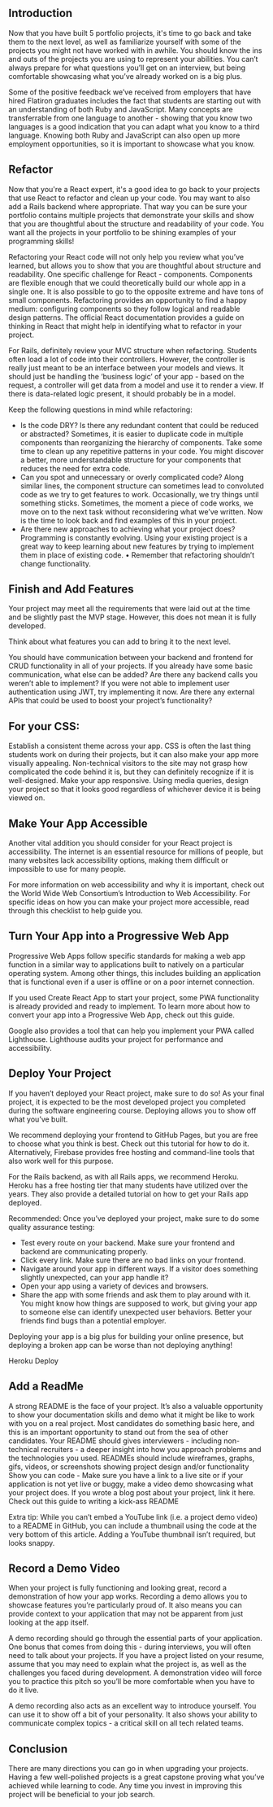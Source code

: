 ## Introduction
Now that you have built 5 portfolio projects, it's time to go back and take them to the next level, as well as familiarize yourself with some of the projects you might not have worked with in awhile. You should know the ins and outs of the projects you are using to represent your abilities. You can’t always prepare for what questions you’ll get on an interview, but being comfortable showcasing what you’ve already worked on is a big plus. 


Some of the positive feedback we’ve received from employers that have hired Flatiron graduates includes the fact that students are starting out with an understanding of both Ruby and JavaScript. Many concepts are transferrable from one language to another - showing that you know two languages is a good indication that you can adapt what you know to a third language. Knowing both Ruby and JavaScript can also open up more employment opportunities, so it is important to showcase what you know.

## Refactor
Now that you're a React expert, it's a good idea to go back to your projects that use React to refactor and clean up your code. You may want to also add a Rails backend where appropriate. That way you can be sure your portfolio contains multiple projects that demonstrate your skills and show that you are thoughtful about the structure and readability of your code. You want all the projects in your portfolio to be shining examples of your programming skills!

Refactoring your React code will not only help you review what you’ve learned, but allows you to show that you are thoughtful about structure and readability. One specific challenge for React - components. Components are flexible enough that we could theoretically build our whole app in a single one. It is also possible to go to the opposite extreme and have tons of small components. Refactoring provides an opportunity to find a happy medium: configuring components so they follow logical and readable design patterns. The official React documentation provides a guide on thinking in React that might help in identifying what to refactor in your project. 

For Rails, definitely review your MVC structure when refactoring. Students often load a lot of code into their controllers. However, the controller is really just meant to be an interface between your models and views. It should just be handling the ‘business logic’ of your app - based on the request, a controller will get data from a model and use it to render a view. If there is data-related logic present, it should probably be in a model.

Keep the following questions in mind while refactoring:

* Is the code DRY? Is there any redundant content that could be reduced or abstracted? Sometimes, it is easier to duplicate code in multiple components than reorganizing the hierarchy of components. Take some time to clean up any repetitive patterns in your code. You might discover a better, more understandable structure for your components that reduces the need for extra code.
* Can you spot and unnecessary or overly complicated code? Along similar lines, the component structure can sometimes lead to convoluted code as we try to get features to work. Occasionally, we try things until something sticks. Sometimes, the moment a piece of code works, we move on to the next task without reconsidering what we’ve written. Now is the time to look back and find examples of this in your project.
* Are there new approaches to achieving what your project does? Programming is constantly evolving. Using your existing project is a great way to keep learning about new features by trying to implement them in place of existing code.
	• Remember that refactoring shouldn’t change functionality.



## Finish and Add Features
Your project may meet all the requirements that were laid out at the time and be slightly past the MVP stage. However, this does not mean it is fully developed.

Think about what features you can add to bring it to the next level.

You should have communication between your backend and frontend for CRUD functionality in all of your projects. If you already have some basic communication, what else can be added? Are there any backend calls you weren’t able to implement? If you were not able to implement user authentication using JWT, try implementing it now.
Are there any external APIs that could be used to boost your project’s functionality?


## For your CSS:

Establish a consistent theme across your app. CSS is often the last thing students work on during their projects, but it can also make your app more visually appealing. Non-technical visitors to the site may not grasp how complicated the code behind it is, but they can definitely recognize if it is well-designed.
Make your app responsive. Using media queries, design your project so that it looks good regardless of whichever device it is being viewed on.


## Make Your App Accessible
Another vital addition you should consider for your React project is accessibility. The internet is an essential resource for millions of people, but many websites lack accessibility options, making them difficult or impossible to use for many people.

For more information on web accessibility and why it is important, check out the World Wide Web Consortium’s Introduction to Web Accessibility. For specific ideas on how you can make your project more accessible, read through this checklist to help guide you.



## Turn Your App into a Progressive Web App
Progressive Web Apps follow specific standards for making a web app function in a similar way to applications built to natively on a particular operating system. Among other things, this includes building an application that is functional even if a user is offline or on a poor internet connection.

If you used Create React App to start your project, some PWA functionality is already provided and ready to implement. To learn more about how to convert your app into a Progressive Web App, check out this guide.

Google also provides a tool that can help you implement your PWA called Lighthouse. Lighthouse audits your project for performance and accessibility.

## Deploy Your Project
If you haven’t deployed your React project, make sure to do so! As your final project, it is expected to be the most developed project you completed during the software engineering course. Deploying allows you to show off what you’ve built.

We recommend deploying your frontend to GitHub Pages, but you are free to choose what you think is best. Check out this tutorial for how to do it. Alternatively, Firebase provides free hosting and command-line tools that also work well for this purpose.

For the Rails backend, as with all Rails apps, we recommend Heroku. Heroku has a free hosting tier that many students have utilized over the years. They also provide a detailed tutorial on how to get your Rails app deployed.

Recommended: Once you’ve deployed your project, make sure to do some quality assurance testing:

* Test every route on your backend. Make sure your frontend and backend are communicating properly.
* Click every link. Make sure there are no bad links on your frontend.
* Navigate around your app in different ways. If a visitor does something slightly unexpected, can your app handle it?
* Open your app using a variety of devices and browsers.
* Share the app with some friends and ask them to play around with it. You might know how things are supposed to work, but giving your app to someone else can identify unexpected user behaviors. Better your friends find bugs than a potential employer.

Deploying your app is a big plus for building your online presence, but deploying a broken app can be worse than not deploying anything!

Heroku Deploy

## Add a ReadMe
 A strong README is the face of your project. It’s also a valuable opportunity to show your documentation skills and demo what it might be like to work with you on a real project. Most candidates do something basic here, and this is an important opportunity to stand out from the sea of other candidates. Your README should gives interviewers - including non-technical recruiters - a deeper insight into how you approach problems and the technologies you used. 
READMEs should include  wireframes, graphs, gifs, videos, or screenshots showing project design and/or functionality
Show you can code - Make sure you have a link to a live site or if your application is not yet live or buggy, make a video demo showcasing what your project does. If you wrote a blog post about your project, link it here.
Check out this guide to writing a kick-ass README 


Extra tip: While you can’t embed a YouTube link (i.e. a project demo video) to a README in GitHub, you can include a thumbnail using the code at the very bottom of this article. Adding a YouTube thumbnail isn’t required, but looks snappy. 



## Record a Demo Video
When your project is fully functioning and looking great, record a demonstration of how your app works. Recording a demo allows you to showcase features you’re particularly proud of. It also means you can provide context to your application that may not be apparent from just looking at the app itself.

A demo recording should go through the essential parts of your application. One bonus that comes from doing this - during interviews, you will often need to talk about your projects. If you have a project listed on your resume, assume that you may need to explain what the project is, as well as the challenges you faced during development. A demonstration video will force you to practice this pitch so you’ll be more comfortable when you have to do it live.

A demo recording also acts as an excellent way to introduce yourself. You can use it to show off a bit of your personality. It also shows your ability to communicate complex topics - a critical skill on all tech related teams.



## Conclusion
There are many directions you can go in when upgrading your projects. Having a few well-polished projects is a great capstone proving what you’ve achieved while learning to code. Any time you invest in improving this project will be beneficial to your job search.